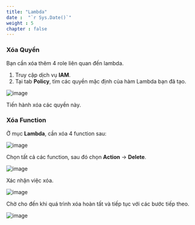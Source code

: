 ```yaml
---
title: "Lambda"
date :  "`r Sys.Date()`" 
weight : 5
chapter : false
---
```


### Xóa Quyền

Bạn cần xóa thêm 4 role liên quan đến lambda.

1. Truy cập dịch vụ **IAM**.
2. Tại tab **Policy**, tìm các quyền mặc định của hàm Lambda bạn đã tạo.

![image](/images/Lambda%20ac32d7935d7e4ace911b6413f3776394/image%2041.png)

Tiến hành xóa các quyền này.

### Xóa Function

Ở mục **Lambda**, cần xóa 4 function sau:

![image](/images/Lambda%20ac32d7935d7e4ace911b6413f3776394/image%2042.png)

Chọn tất cả các function, sau đó chọn **Action** → **Delete**.

![image](/images/Lambda%20ac32d7935d7e4ace911b6413f3776394/image%2043.png)

Xác nhận việc xóa.

![image](/images/Lambda%20ac32d7935d7e4ace911b6413f3776394/image%2044.png)

Chờ cho đến khi quá trình xóa hoàn tất và tiếp tục với các bước tiếp theo.

![image](/images/Lambda%20ac32d7935d7e4ace911b6413f3776394/image%2045.png)